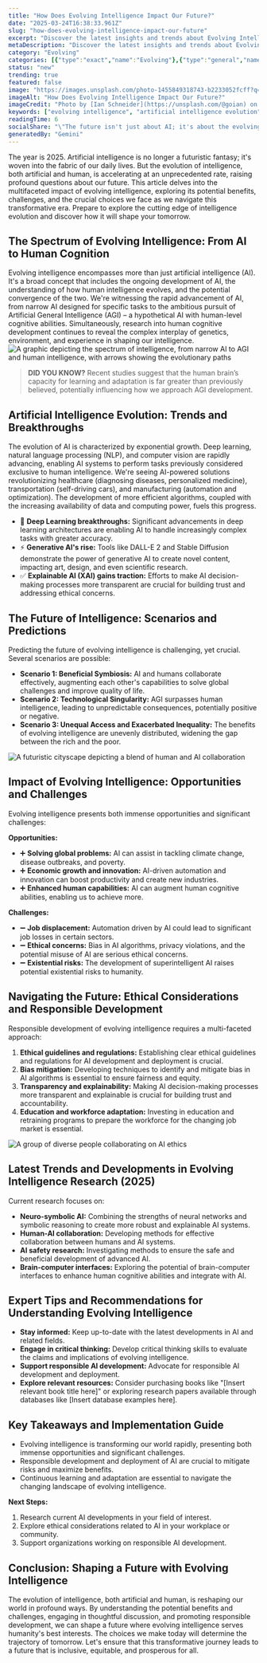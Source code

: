 ```yaml
---
title: "How Does Evolving Intelligence Impact Our Future?"
date: "2025-03-24T16:38:33.961Z"
slug: "how-does-evolving-intelligence-impact-our-future"
excerpt: "Discover the latest insights and trends about Evolving Intelligence. This comprehensive guide covers everything you need to know about Evolving Intelligence in 2025."
metaDescription: "Discover the latest insights and trends about Evolving Intelligence. This comprehensive guide covers everything you need to know about Evolving Intelligenc..."
category: "Evolving"
categories: [{"type":"exact","name":"Evolving"},{"type":"general","name":"Artificial Intelligence"},{"type":"medium","name":"Machine Learning"},{"type":"specific","name":"Deep Learning"},{"type":"niche","name":"Neural Networks"}]
status: "new"
trending: true
featured: false
image: "https://images.unsplash.com/photo-1455849318743-b2233052fcff?q=85&w=1200&fit=max&fm=webp&auto=compress"
imageAlt: "How Does Evolving Intelligence Impact Our Future?"
imageCredit: "Photo by [Ian Schneider](https://unsplash.com/@goian) on Unsplash"
keywords: ["evolving intelligence", "artificial intelligence evolution", "future of intelligence", "intelligence evolution trends", "how intelligence evolves", "artificial general intelligence development", "buy evolving intelligence book", "evolving intelligence research papers", "impact of evolving intelligence", "best evolving intelligence theories"]
readingTime: 6
socialShare: "\"The future isn't just about AI; it's about the evolving relationship between human and artificial intelligence.  Will we merge, compete, or collaborate? The choice is ours.\""
generatedBy: "Gemini"
---
```




The year is 2025.  Artificial intelligence is no longer a futuristic fantasy; it's woven into the fabric of our daily lives.  But the evolution of intelligence, both artificial and human, is accelerating at an unprecedented rate, raising profound questions about our future. This article delves into the multifaceted impact of evolving intelligence, exploring its potential benefits, challenges, and the crucial choices we face as we navigate this transformative era.  Prepare to explore the cutting edge of intelligence evolution and discover how it will shape your tomorrow.

## The Spectrum of Evolving Intelligence: From AI to Human Cognition

Evolving intelligence encompasses more than just artificial intelligence (AI). It's a broad concept that includes the ongoing development of AI, the understanding of how human intelligence evolves, and the potential convergence of the two.  We're witnessing the rapid advancement of AI, from narrow AI designed for specific tasks to the ambitious pursuit of Artificial General Intelligence (AGI) – a hypothetical AI with human-level cognitive abilities.  Simultaneously, research into human cognitive development continues to reveal the complex interplay of genetics, environment, and experience in shaping our intelligence. ![A graphic depicting the spectrum of intelligence, from narrow AI to AGI and human intelligence, with arrows showing the evolutionary paths](https://images.unsplash.com/photo-1451187580459-43490279c0fa?q=85&w=1200&fit=max&fm=webp&auto=compress)

> **DID YOU KNOW?**  Recent studies suggest that the human brain’s capacity for learning and adaptation is far greater than previously believed, potentially influencing how we approach AGI development.

## Artificial Intelligence Evolution: Trends and Breakthroughs

The evolution of AI is characterized by exponential growth.  Deep learning, natural language processing (NLP), and computer vision are rapidly advancing, enabling AI systems to perform tasks previously considered exclusive to human intelligence.  We're seeing AI-powered solutions revolutionizing healthcare (diagnosing diseases, personalized medicine), transportation (self-driving cars), and manufacturing (automation and optimization).  The development of more efficient algorithms, coupled with the increasing availability of data and computing power, fuels this progress.

* 🔑 **Deep Learning breakthroughs:**  Significant advancements in deep learning architectures are enabling AI to handle increasingly complex tasks with greater accuracy.
* ⚡ **Generative AI's rise:**  Tools like DALL-E 2 and Stable Diffusion demonstrate the power of generative AI to create novel content, impacting art, design, and even scientific research.
* ✅ **Explainable AI (XAI) gains traction:**  Efforts to make AI decision-making processes more transparent are crucial for building trust and addressing ethical concerns.

## The Future of Intelligence: Scenarios and Predictions

Predicting the future of evolving intelligence is challenging, yet crucial.  Several scenarios are possible:

* **Scenario 1:  Beneficial Symbiosis:** AI and humans collaborate effectively, augmenting each other's capabilities to solve global challenges and improve quality of life.
* **Scenario 2:  Technological Singularity:**  AGI surpasses human intelligence, leading to unpredictable consequences, potentially positive or negative.
* **Scenario 3:  Unequal Access and Exacerbated Inequality:**  The benefits of evolving intelligence are unevenly distributed, widening the gap between the rich and the poor.

![A futuristic cityscape depicting a blend of human and AI collaboration](https://images.unsplash.com/photo-1484417894907-623942c8ee29?q=85&w=1200&fit=max&fm=webp&auto=compress)

## Impact of Evolving Intelligence: Opportunities and Challenges

Evolving intelligence presents both immense opportunities and significant challenges:

**Opportunities:**

* ➕ **Solving global problems:** AI can assist in tackling climate change, disease outbreaks, and poverty.
* ➕ **Economic growth and innovation:**  AI-driven automation and innovation can boost productivity and create new industries.
* ➕ **Enhanced human capabilities:**  AI can augment human cognitive abilities, enabling us to achieve more.

**Challenges:**

* ➖ **Job displacement:**  Automation driven by AI could lead to significant job losses in certain sectors.
* ➖ **Ethical concerns:**  Bias in AI algorithms, privacy violations, and the potential misuse of AI are serious ethical concerns.
* ➖ **Existential risks:**  The development of superintelligent AI raises potential existential risks to humanity.

##  Navigating the Future:  Ethical Considerations and Responsible Development

Responsible development of evolving intelligence requires a multi-faceted approach:

1. **Ethical guidelines and regulations:**  Establishing clear ethical guidelines and regulations for AI development and deployment is crucial.
2. **Bias mitigation:**  Developing techniques to identify and mitigate bias in AI algorithms is essential to ensure fairness and equity.
3. **Transparency and explainability:**  Making AI decision-making processes more transparent and explainable is crucial for building trust and accountability.
4. **Education and workforce adaptation:**  Investing in education and retraining programs to prepare the workforce for the changing job market is essential.

![A group of diverse people collaborating on AI ethics](https://images.unsplash.com/photo-1517976487492-5750f3195933?q=85&w=1200&fit=max&fm=webp&auto=compress)

## Latest Trends and Developments in Evolving Intelligence Research (2025)

Current research focuses on:

* **Neuro-symbolic AI:**  Combining the strengths of neural networks and symbolic reasoning to create more robust and explainable AI systems.
* **Human-AI collaboration:**  Developing methods for effective collaboration between humans and AI systems.
* **AI safety research:**  Investigating methods to ensure the safe and beneficial development of advanced AI.
* **Brain-computer interfaces:**  Exploring the potential of brain-computer interfaces to enhance human cognitive abilities and integrate with AI.

##  Expert Tips and Recommendations for Understanding Evolving Intelligence

* **Stay informed:**  Keep up-to-date with the latest developments in AI and related fields.
* **Engage in critical thinking:**  Develop critical thinking skills to evaluate the claims and implications of evolving intelligence.
* **Support responsible AI development:**  Advocate for responsible AI development and deployment.
* **Explore relevant resources:** Consider purchasing books like "[Insert relevant book title here]" or exploring research papers available through databases like [Insert database examples here].

## Key Takeaways and Implementation Guide

* Evolving intelligence is transforming our world rapidly, presenting both immense opportunities and significant challenges.
* Responsible development and deployment of AI are crucial to mitigate risks and maximize benefits.
* Continuous learning and adaptation are essential to navigate the changing landscape of evolving intelligence.

**Next Steps:**

1.  Research current AI developments in your field of interest.
2.  Explore ethical considerations related to AI in your workplace or community.
3.  Support organizations working on responsible AI development.

## Conclusion: Shaping a Future with Evolving Intelligence

The evolution of intelligence, both artificial and human, is reshaping our world in profound ways.  By understanding the potential benefits and challenges, engaging in thoughtful discussion, and promoting responsible development, we can shape a future where evolving intelligence serves humanity's best interests.  The choices we make today will determine the trajectory of tomorrow.  Let's ensure that this transformative journey leads to a future that is inclusive, equitable, and prosperous for all.


